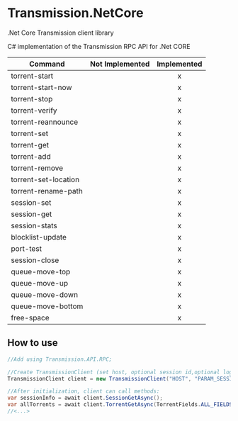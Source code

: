 # Transmission.NetCore
.Net Core Transmission client library 

C# implementation of the Transmission RPC API for .Net CORE

| Command              | Not Implemented | Implemented|
| -------------------- |:-:|:-:|
| torrent-start        |   | x |
| torrent-start-now    |   | x |
| torrent-stop         |   | x |
| torrent-verify       |   | x |
| torrent-reannounce   |   | x |
| torrent-set          |   | x |
| torrent-get          |   | x |
| torrent-add          |   | x |
| torrent-remove       |   | x |
| torrent-set-location |   | x |
| torrent-rename-path  |   | x |
| session-set          |   | x |
| session-get          |   | x |
| session-stats        |   | x |
| blocklist-update     |   | x |
| port-test            |   | x |
| session-close        |   | x |
| queue-move-top       |   | x |
| queue-move-up        |   | x |
| queue-move-down      |   | x |
| queue-move-bottom    |   | x |
| free-space           |   | x |

How to use
-------------
```C#
//Add using Transmission.API.RPC;

//Create TransmissionClient (set host, optional session id,optional login and optional pass).
TransmissionClient client = new TransmissionClient("HOST", "PARAM_SESSION_ID", "PARAM_LOGIN", "PARAM_PASS");

//After initialization, client can call methods:
var sessionInfo = await client.SessionGetAsync();
var allTorrents = await client.TorrentGetAsync(TorrentFields.ALL_FIELDS);
//<...>
```
